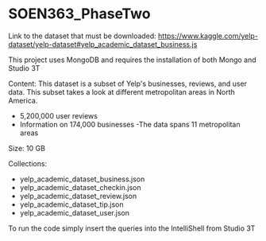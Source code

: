 # SOEN363_PhaseTwo

Link to the dataset that must be downloaded:
https://www.kaggle.com/yelp-dataset/yelp-dataset#yelp_academic_dataset_business.js

This project uses MongoDB and requires the installation of both Mongo and Studio 3T

Content: This dataset is a subset of Yelp's businesses, reviews, and user data. This subset takes a look at different metropolitan areas in North America.
- 5,200,000 user reviews
- Information on 174,000 businesses
-The data spans 11 metropolitan areas

Size: 10 GB

Collections:
- yelp_academic_dataset_business.json
- yelp_academic_dataset_checkin.json
- yelp_academic_dataset_review.json
- yelp_academic_dataset_tip.json
- yelp_academic_dataset_user.json



To run the code simply insert the queries into the IntelliShell from Studio 3T
